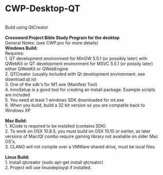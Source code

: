# CWP-Desktop-QT</br>
</br>
Build using QtCreator</br>
</br>
<b>Crossword Project Bible Study Program for the desktop</b></br>
General Notes: (see CWP.pro for more details) </br>
<b>Windows Build:</b> </br>
Requires:</br>
1. QT development environment for MinGW 5.5.1 (or possibly later) with QWebKit or QT development environment for MSVC 5.5.1 (or possily later) either QWebKit or QWebEngine</br>
2. QTCreator (usually included with Qt development environment.  see download.qt.io)</br>
3. One of the sdk's for MT.exe (Manifest Tool)</br>
4. InnoSetup is a good tool for creating an Install package. Example scripts are included</br>
5. You need at least 1 windows SDK downloaded for mt.exe</br>
6. When you build, build a 32 bit version so you are compatile back to Windows XP</br>
</br>
<b>Mac Build:</b></br>
1. XCode is required to be installed (contains SDK)</br>
2. To work on OSX 10.8.5, you must build on OSX 10.10 or earlier, as later versions of Mac/Qt combo require gaming library not available on older Mac OS's.</br>
3. CLANG will not compile over a VMWare shared drive, must be local files.</br>
</br>
<b>Linux Build:</b></br>
1. Install qtcreator (sudo apt-get install qtcreator)</br>
2. Project will use linuxdeployqt if installed.</br>
</br>
